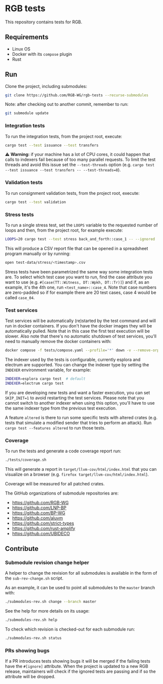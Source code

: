 # RGB tests

This repository contains tests for RGB.

## Requirements
- Linux OS
- Docker with its `compose` plugin
- Rust

## Run
Clone the project, including submodules:

```sh
git clone https://github.com/RGB-WG/rgb-tests --recurse-submodules
```

Note: after checking out to another commit, remember to run:
```sh
git submodule update
```

### Integration tests

To run the integration tests, from the project root, execute:
```sh
cargo test --test issuance --test transfers
```

:warning: **Warning:** if your machine has a lot of CPU cores, it could
happen that calls to indexers fail because of too many parallel requests. To
limit the test threads and avoid this issue set the `--test-threads` option
(e.g. `cargo test --test issuance --test transfers -- --test-threads=8`).

### Validation tests

To run consignment validation tests, from the project root, execute:

```sh
cargo test --test validation
```

### Stress tests

To run a single stress test, set the `LOOPS` variable to the requested number
of loops and then, from the project root, for example execute:
```sh
LOOPS=20 cargo test --test stress back_and_forth::case_1 -- --ignored
```

This will produce a CSV report file that can be opened in a spreadsheet program
manually or by running:
```sh
open test-data/stress/<timestamp>.csv
```

Stress tests have been parametrized the same way some integration tests are.
To select which test case you want to run, find the case attribute you want to
use (e.g. `#[case(TT::Witness, DT::Wpkh, DT::Tr)]`) and if, as an example, it's
the 4th one, run `<test_name>::case_4`. Note that case numbers are zero-padded
so if for example there are 20 test cases, case 4 would be called `case_04`.

### Test services

Test services will be automatically (re)started by the test command and will
run in docker containers.
If you don't have the docker images they will be automatically pulled. Note
that in this case the first test execution will be slower.
Also note that there's no automatic shutdown of test services, you'll need to
manually remove the docker containers with:
```sh
docker compose -f tests/compose.yaml --profile='*' down -v --remove-orphans
```

The indexer used by the tests is configurable, currently esplora and electrum
are supported. You can change the indexer type by setting the `INDEXER`
environment variable, for example:
```sh
INDEXER=esplora cargo test  # default
INDEXER=electrum cargo test
```

If you are developing new tests and want a faster execution, you can set
`SKIP_INIT=1` to avoid restarting the test services. Please note that you
cannot switch to another indexer when using this option, you'll have to use the
same indexer type from the previous test execution.

A feature `altered` is there to run some specific tests with altered crates
(e.g. tests that simulate a modified sender that tries to perform an attack).
Run `cargo test --features altered` to run those tests.

### Coverage

To run the tests and generate a code coverage report run:
```sh
./tests/coverage.sh
```
This will generate a report in `target/llvm-cov/html/index.html` that you can
visualize on a browser (e.g. `firefox target/llvm-cov/html/index.html`).

Coverage will be measured for all patched crates.

The GitHub organizations of submodule repositories are:
- https://github.com/RGB-WG
- https://github.com/LNP-BP
- https://github.com/BP-WG
- https://github.com/aluvm
- https://github.com/strict-types
- https://github.com/rust-amplify
- https://github.com/UBIDECO

## Contribute

### Submodule revision change helper
A helper to change the revision for all submodules is available in the form of
the `sub-rev-change.sh` script.

As an example, it can be used to point all submodules to the `master` branch
with:
```sh
./submodules-rev.sh change --branch master
```

See the help for more details on its usage:
```sh
./submodules-rev.sh help
```

To check which revision is checked-out for each submodule run:
```sh
./submodules-rev.sh status
```

### PRs showing bugs

If a PR introduces tests showing bugs it will be merged if the failing tests
have the `#[ignore]` attribute. When the project is updated to a new RGB
release, maintainers will check if the ignored tests are passing and if so the
attribute will be dropped.
